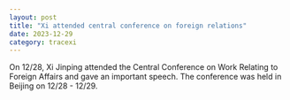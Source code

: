 ```yaml
---
layout: post
title: "Xi attended central conference on foreign relations"
date: 2023-12-29
category: tracexi
---
```


On 12/28, Xi Jinping attended the Central Conference on Work Relating to Foreign Affairs and gave an important speech. The conference was held in Beijing on 12/28 - 12/29.

